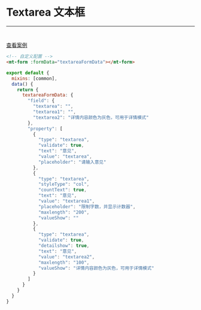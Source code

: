 # Textarea 文本框

***

#

[//]: # (<iframe width='375px' height='667px' frameborder=0 allowfullscreen="true" src="https://static-363fc8f1-c547-4a87-8d04-6d5ba4035deb.bspapp.com/#/pages/form"></iframe>)

[查看案例](https://static-363fc8f1-c547-4a87-8d04-6d5ba4035deb.bspapp.com/#/pages/form/textarea)

```html
<!-- 自定义配置 -->
<mt-form :formData="textareaFormData"></mt-form>
```

```javascript
export default {
  mixins: [common],
  data() {
    return {
      textareaFormData: {
        "field": {
          "textarea": "",
          "textarea1": "",
          "textarea2": "详情内容颜色为灰色，可用于详情模式"
        },
        "property": [
          {
            "type": "textarea",
            "validate": true,
            "text": "意见",
            "value": "textarea",
            "placeholder": "请输入意见"
          },
          {
            "type": "textarea",
            "styleType": "col",
            "countText": true,
            "text": "意见",
            "value": "textarea1",
            "placeholder": "限制字数，并显示计数器",
            "maxlength": "200",
            "valueShow": ""
          },
          {
            "type": "textarea",
            "validate": true,
            "detailshow": true,
            "text": "意见",
            "value": "textarea2",
            "maxlength": "100",
            "valueShow": "详情内容颜色为灰色，可用于详情模式"
          }
        ]
      }
    }
  }
}
```
		

